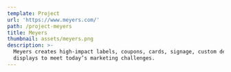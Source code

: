 ```yaml
---
template: Project
url: 'https://www.meyers.com/'
path: /project-meyers
title: Meyers
thumbnail: assets/meyers.png
description: >-
  Meyers creates high-impact labels, coupons, cards, signage, custom designs and
  displays to meet today’s marketing challenges.
---
```


